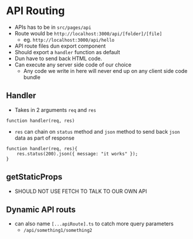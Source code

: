 # API Routing

- APIs has to be in `src/pages/api`
- Route would be `http://localhost:3000/api/[folder]/[file]`
  - eg. `http://localhost:3000/api/hello`
- API route files dun export component
- Should export a `handler` function as default
- Dun have to send back HTML code.
- Can execute any server side code of our choice
  - Any code we write in here will never end up on any client side code bundle

## Handler

- Takes in 2 arguments `req` and `res`

```
function handler(req, res)
```

- `res` can chain on `status` method and `json` method to send back `json` data as part of response

```
function handler(req, res){
    res.status(200).json({ message: "it works" });
}
```

## getStaticProps

- SHOULD NOT USE FETCH TO TALK TO OUR OWN API

## Dynamic API routs

- can also name `[...apiRoute].ts` to catch more query parameters
  - `/api/something1/something2`
